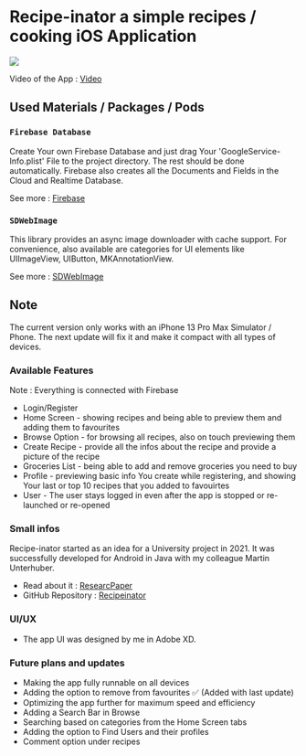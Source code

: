 # Recipe-inator a simple recipes / cooking iOS Application
![](https://i.imgur.com/MkMiSYh.jpeg)

Video of the App : [Video](https://youtu.be/MfwR8qQxloE)
## Used Materials / Packages / Pods

### `Firebase Database`

Create Your own Firebase Database and just drag Your 'GoogleService-Info.plist' File to the project directory. The rest should be done automatically. Firebase also creates all the Documents and Fields in the Cloud and Realtime Database.

See more : [Firebase](https://firebase.google.com/docs)

### `SDWebImage`

This library provides an async image downloader with cache support. For convenience, also available are categories for UI elements like UIImageView, UIButton, MKAnnotationView.

See more : [SDWebImage](https://github.com/SDWebImage/SDWebImage)

## Note

The current version only works with an iPhone 13 Pro Max Simulator / Phone. The next update will fix it and make it compact with all types of devices.

### Available Features
Note : Everything is connected with Firebase

- Login/Register
- Home Screen - showing recipes and being able to preview them and adding them to favourites
- Browse Option - for browsing all recipes, also on touch previewing them
- Create Recipe - provide all the infos about the recipe and provide a picture of the recipe
- Groceries List - being able to add and remove groceries you need to buy
- Profile - previewing basic info You create while registering, and showing Your last or top 10 recipes that you added to favouirtes
- User - The user stays logged in even after the app is stopped or re-launched or re-opened

### Small infos

Recipe-inator started as an idea for a University project in 2021. It was successfully developed for Android in Java with my colleague Martin Unterhuber.

- Read about it : [ResearcPaper](https://drive.google.com/file/d/1e7d8fu4iPJTnkizGpFWtx8trwKN6qgZm/view)
- GitHub Repository : [Recipeinator](https://github.com/AdinHal/Recipe-inator)

### UI/UX

- The app UI was designed by me in Adobe XD.

### Future plans and updates

- Making the app fully runnable on all devices
- Adding the option to remove from favourites ✅ (Added with last update)
- Optimizing the app further for maximum speed and efficiency
- Adding a Search Bar in Browse
- Searching based on categories from the Home Screen tabs
- Adding the option to Find Users and their profiles
- Comment option under recipes

